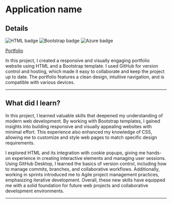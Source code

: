 # Application name
## Details
![HTML badge](https://img.shields.io/badge/HTML5-3776AB?style=for-the-badge&logo=html5&logoColor=white)
![Bootstrap badge](https://img.shields.io/badge/Bootstrap-563D7C?style=for-the-badge&logo=bootstrap&logoColor=white)
![Azure badge](https://img.shields.io/badge/Microsoft_Azure-0089D6?style=for-the-badge&logo=microsoft-azure&logoColor=white)

[Portfolio](https://www.paulthachil.me/)

In this project, I created a responsive and visually engaging portfolio website using HTML and a Bootstrap template. I used GitHub for version control and hosting, which made it easy to collaborate and keep the project up to date. The portfolio features a clean design, intuitive navigation, and is compatible with various devices.

---

## What did I learn?
In this project, I learned valuable skills that deepened my understanding of modern web development. By working with Bootstrap templates, I gained insights into building responsive and visually appealing websites with minimal effort. This experience also enhanced my knowledge of CSS, allowing me to customize and style web pages to match specific design requirements.

I explored HTML and its integration with cookie popups, giving me hands-on experience in creating interactive elements and managing user sessions. Using GitHub Desktop, I learned the basics of version control, including how to manage commits, branches, and collaborative workflows. Additionally, working in sprints introduced me to Agile project management practices, emphasizing iterative development. Overall, these new skills have equipped me with a solid foundation for future web projects and collaborative development environments.  

---



